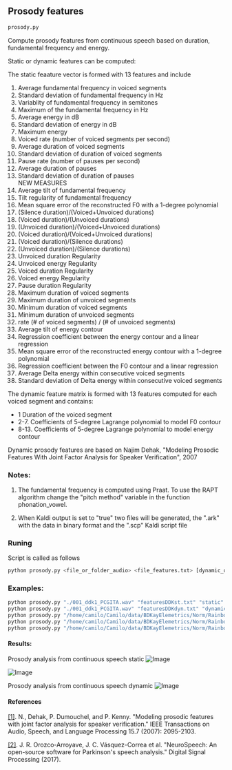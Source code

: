 ## Prosody features

```sh
prosody.py
```

Compute prosody features from continuous speech based on duration, fundamental frequency and energy.

Static or dynamic features can be computed:

The static feaature vector is formed with 13 features and include

1. Average fundamental frequency in voiced segments
2. Standard deviation of fundamental frequency in Hz
3. Variablity of fundamental frequency in semitones
4. Maximum of the fundamental frequency in Hz
5. Average energy in dB
6. Standard deviation of energy in dB
7. Maximum energy
8. Voiced rate (number of voiced segments per second)
9. Average duration of voiced segments
10. Standard deviation of duration of voiced segments
11. Pause rate (number of pauses per second)
12. Average duration of pauses
13. Standard deviation of duration of pauses
 <br /> NEW MEASURES <br />
14. Average tilt of fundamental frequency
15. Tilt regularity of fundamental frequency
16. Mean square error of the reconstructed F0 with a  1-degree polynomial
17. (Silence duration)/(Voiced+Unvoiced durations)
18. (Voiced duration)/(Unvoiced durations)
19. (Unvoiced duration)/(Voiced+Unvoiced durations)
20. (Voiced duration)/(Voiced+Unvoiced durations)
21. (Voiced duration)/(Silence durations)
22. (Unvoiced duration)/(Silence durations)
23. Unvoiced duration Regularity
24. Unvoiced energy Regularity
25. Voiced duration Regularity
26. Voiced energy Regularity
27. Pause duration Regularity
28. Maximum duration of voiced segments
29. Maximum duration of unvoiced segments
30. Minimum duration of voiced segments
31. Minimum duration of unvoiced segments
32. rate (# of voiced segments) / (# of unvoiced segments)
33. Average tilt of energy contour
34. Regression coefficient between the energy contour and a linear regression
35. Mean square error of the reconstructed energy contour with a  1-degree polynomial
34. Regression coefficient between the F0 contour and a linear regression
37. Average Delta energy within consecutive voiced segments
38. Standard deviation of Delta energy within consecutive voiced segments


The dynamic feature matrix is formed with 13 features computed for each voiced segment and contains:

- 1 Duration of the voiced segment
- 2-7. Coefficients of 5-degree Lagrange polynomial to model F0 contour
- 8-13. Coefficients of 5-degree Lagrange polynomial to model energy contour

Dynamic prosody features are based on
Najim Dehak, "Modeling Prosodic Features With Joint Factor Analysis for Speaker Verification", 2007

### Notes:

1. The fundamental frequency is computed using Praat. To use the RAPT algorithm change the "pitch method" variable in the function phonation_vowel.

2. When Kaldi output is set to "true" two files will be generated, the ".ark" with the data in binary format and the ".scp" Kaldi script file

### Runing
Script is called as follows
```sh
python prosody.py <file_or_folder_audio> <file_features.txt> [dynamic_or_static (default static)] [plots (true or false) (default false)] [kaldi output (true or false) (default false)]
```

### Examples:
```sh
python prosody.py "./001_ddk1_PCGITA.wav" "featuresDDKst.txt" "static" "true"
python prosody.py "./001_ddk1_PCGITA.wav" "featuresDDKdyn.txt" "dynamic" "true"
python prosody.py "/home/camilo/Camilo/data/BDKayElemetrics/Norm/Rainbow/" "featuresDDKdynFolder.txt" "dynamic" "false"
python prosody.py "/home/camilo/Camilo/data/BDKayElemetrics/Norm/Rainbow/" "featuresDDKstatFolder.txt" "static" "false"
python prosody.py "/home/camilo/Camilo/data/BDKayElemetrics/Norm/Rainbow/" "featuresDDKdynFolder.txt" "dynamic" "false" "true"

```

#### Results:

Prosody analysis from continuous speech static
![Image](https://github.com/jcvasquezc/DisVoice/blob/master/images/prosody1.png?Raw=true)

![Image](https://github.com/jcvasquezc/DisVoice/blob/master/images/prosody3.png?Raw=true)


Prosody analysis from continuous speech dynamic
![Image](https://github.com/jcvasquezc/DisVoice/blob/master/images/prosody2.png?raw=true)

#### References

[[1]](http://ieeexplore.ieee.org/abstract/document/4291597/). N., Dehak, P. Dumouchel, and P. Kenny. "Modeling prosodic features with joint factor analysis for speaker verification." IEEE Transactions on Audio, Speech, and Language Processing 15.7 (2007): 2095-2103.

[[2]](http://www.sciencedirect.com/science/article/pii/S105120041730146X). J. R. Orozco-Arroyave, J. C. Vásquez-Correa et al. "NeuroSpeech: An open-source software for Parkinson's speech analysis." Digital Signal Processing (2017).
